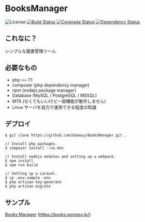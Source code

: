 BooksManager
============
![License](https://img.shields.io/github/license/Gomasy/BooksManager.svg)
[![Build Status](https://travis-ci.org/Gomasy/BooksManager.svg?branch=master)](https://travis-ci.org/Gomasy/BooksManager)
[![Coverage Status](https://coveralls.io/repos/github/Gomasy/BooksManager/badge.svg?branch=master)](https://coveralls.io/github/Gomasy/BooksManager?branch=master)
[![Dependency Status](https://gemnasium.com/badges/github.com/Gomasy/BooksManager.svg)](https://gemnasium.com/github.com/Gomasy/BooksManager)

## これなに？
シンプルな蔵書管理ツール

## 必要なもの
* php >= 7.1
* composer (php dependency manager)
* npm (nodejs package manager)
* Database (MySQL / PostgreSQL / MSSQL)
* MTA (なくてもいいけど一部機能が動作しません)
* Linux サーバを自力で運用できる程度の知識

## デプロイ
    $ git clone https://github.com/Gomasy/BooksManager.git .

    // Install php packages.
    $ composer install --no-dev

    // Install nodejs modules and setting up a webpack.
    $ npm install
    $ npm run build

    // Setting up a Laravel.
    $ cp .env.sample .env
    $ php artisan key:generate
    $ php artisan migrate

## サンプル
[Books Manager](https://books.gomasy.jp/) (https://books.gomasy.jp/)
